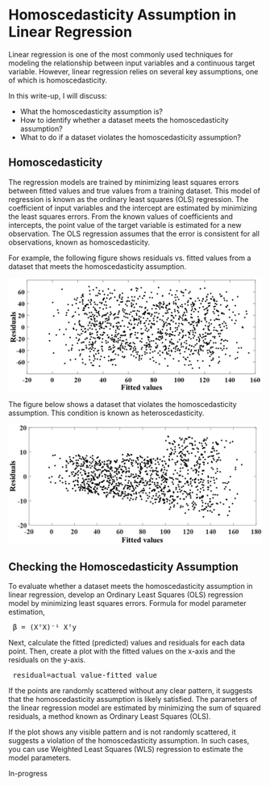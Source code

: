 # Homoscedasticity Assumption in Linear Regression
Linear regression is one of the most commonly used techniques for modeling the relationship between input variables and a continuous target variable. However, linear regression relies on several key assumptions, one of which is homoscedasticity.

In this write-up, I will discuss:
* What the homoscedasticity assumption is?
* How to identify whether a dataset meets the homoscedasticity assumption?
* What to do if a dataset violates the homoscedasticity assumption?
## Homoscedasticity
The regression models are trained by minimizing least squares errors between fitted values and true values from a training dataset. This model of regression is known as the ordinary least squares (OLS) regression. The coefficient of input variables and the intercept are estimated by minimizing the least squares errors. From the known values of coefficients and intercepts, the point value of the target variable is estimated for a new observation. The OLS regression assumes that the error is consistent for all observations, known as homoscedasticity. 

For example, the following figure shows residuals vs. fitted values from a dataset that meets the homoscedasticity assumption.

![image alt](https://github.com/adeyie/homoscedasticity/blob/50cebaafa85242bf6f60e32f5bd85b153b3ae5c3/homoscedasticity.png)

The figure below shows a dataset that violates the homoscedasticity assumption. This condition is known as heteroscedasticity.

![image alt](https://github.com/adeyie/homoscedasticity/blob/9d4d0c974b65510b6fadee4994b89952a2be59b8/heteroscedasticity.png)

##  Checking the Homoscedasticity Assumption
To evaluate whether a dataset meets the homoscedasticity assumption in linear regression, develop an Ordinary Least Squares (OLS) regression model by minimizing least squares errors. Formula for model parameter estimation,
<pre> β = (XᵀX)⁻¹ Xᵀy </pre>
Next, calculate the fitted (predicted) values and residuals for each data point. Then, create a plot with the fitted values on the x-axis and the residuals on the y-axis. 
<pre> residual=actual value-fitted value</pre>
If the points are randomly scattered without any clear pattern, it suggests that the homoscedasticity assumption is likely satisfied. The parameters of the linear regression model are estimated by minimizing the sum of squared residuals, a method known as Ordinary Least Squares (OLS).

If the plot shows any visible pattern and is not randomly scattered, it suggests a violation of the homoscedasticity assumption. In such cases, you can use Weighted Least Squares (WLS) regression to estimate the model parameters.

In-progress
